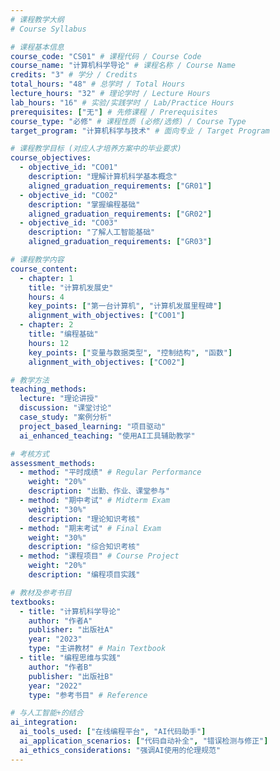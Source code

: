 ```yaml
---
# 课程教学大纲
# Course Syllabus

# 课程基本信息
course_code: "CS01" # 课程代码 / Course Code
course_name: "计算机科学导论" # 课程名称 / Course Name
credits: "3" # 学分 / Credits
total_hours: "48" # 总学时 / Total Hours
lecture_hours: "32" # 理论学时 / Lecture Hours
lab_hours: "16" # 实验/实践学时 / Lab/Practice Hours
prerequisites: ["无"] # 先修课程 / Prerequisites
course_type: "必修" # 课程性质 (必修/选修) / Course Type
target_program: "计算机科学与技术" # 面向专业 / Target Program

# 课程教学目标 (对应人才培养方案中的毕业要求)
course_objectives:
  - objective_id: "CO01"
    description: "理解计算机科学基本概念"
    aligned_graduation_requirements: ["GR01"]
  - objective_id: "CO02"
    description: "掌握编程基础"
    aligned_graduation_requirements: ["GR02"]
  - objective_id: "CO03"
    description: "了解人工智能基础"
    aligned_graduation_requirements: ["GR03"]

# 课程教学内容
course_content:
  - chapter: 1
    title: "计算机发展史"
    hours: 4
    key_points: ["第一台计算机", "计算机发展里程碑"]
    alignment_with_objectives: ["CO01"]
  - chapter: 2
    title: "编程基础"
    hours: 12
    key_points: ["变量与数据类型", "控制结构", "函数"]
    alignment_with_objectives: ["CO02"]

# 教学方法
teaching_methods:
  lecture: "理论讲授"
  discussion: "课堂讨论"
  case_study: "案例分析"
  project_based_learning: "项目驱动"
  ai_enhanced_teaching: "使用AI工具辅助教学"

# 考核方式
assessment_methods:
  - method: "平时成绩" # Regular Performance
    weight: "20%"
    description: "出勤、作业、课堂参与"
  - method: "期中考试" # Midterm Exam
    weight: "30%"
    description: "理论知识考核"
  - method: "期末考试" # Final Exam
    weight: "30%"
    description: "综合知识考核"
  - method: "课程项目" # Course Project
    weight: "20%"
    description: "编程项目实践"

# 教材及参考书目
textbooks:
  - title: "计算机科学导论"
    author: "作者A"
    publisher: "出版社A"
    year: "2023"
    type: "主讲教材" # Main Textbook
  - title: "编程思维与实践"
    author: "作者B"
    publisher: "出版社B"
    year: "2022"
    type: "参考书目" # Reference

# 与人工智能+的结合
ai_integration:
  ai_tools_used: ["在线编程平台", "AI代码助手"]
  ai_application_scenarios: ["代码自动补全", "错误检测与修正"]
  ai_ethics_considerations: "强调AI使用的伦理规范"
---
```

